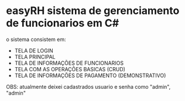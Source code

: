 # easyRH sistema de gerenciamento de funcionarios em C#

o sistema consistem em:

* TELA DE LOGIN
* TELA PRINCIPAL
* TELA DE INFORMAÇÕES DE FUNCIONARIOS
* TELA COM AS OPERAÇÕES BASICAS (CRUD)
* TELA DE INFORMAÇÕES DE PAGAMENTO (DEMONSTRATIVO)

OBS: atualmente deixei cadastrados usuario e senha como "admin", "admin" 
